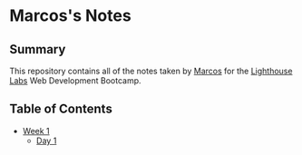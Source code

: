 # Marcos's Notes

## Summary 

This repository contains all of the notes taken by [Marcos](https://github.com/spomberg) for the [Lighthouse Labs](https://www.lighthouselabs.ca/) Web Development Bootcamp.

## Table of Contents

* [Week 1](/Week_1)
  * [Day 1](/Week_1/Day_1)